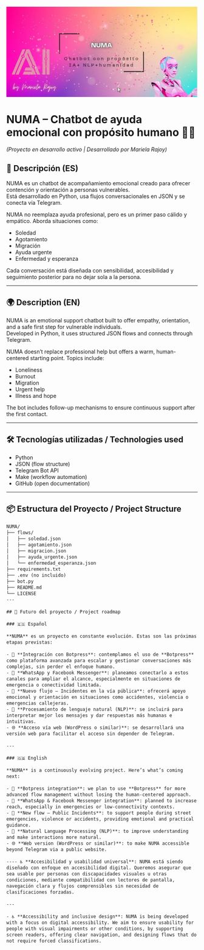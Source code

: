 ![Banner de Numa](https://github.com/Marie-25hue/Numa-bot/blob/main/docs/numa-banner.png?raw=true)

# NUMA – Chatbot de ayuda emocional con propósito humano 🤖💙  
*(Proyecto en desarrollo activo | Desarrollado por Mariela Rajoy)*  

## 🧭 Descripción (ES)  
NUMA es un chatbot de acompañamiento emocional creado para ofrecer contención y orientación a personas vulnerables.  
Está desarrollado en Python, usa flujos conversacionales en JSON y se conecta vía Telegram.

NUMA no reemplaza ayuda profesional, pero es un primer paso cálido y empático. Aborda situaciones como:  
- Soledad  
- Agotamiento  
- Migración  
- Ayuda urgente  
- Enfermedad y esperanza  

Cada conversación está diseñada con sensibilidad, accesibilidad y seguimiento posterior para no dejar sola a la persona.

---

## 🌍 Description (EN)  
NUMA is an emotional support chatbot built to offer empathy, orientation, and a safe first step for vulnerable individuals.  
Developed in Python, it uses structured JSON flows and connects through Telegram.

NUMA doesn’t replace professional help but offers a warm, human-centered starting point. Topics include:  
- Loneliness  
- Burnout  
- Migration  
- Urgent help  
- Illness and hope  

The bot includes follow-up mechanisms to ensure continuous support after the first contact.

---

## 🛠️ Tecnologías utilizadas / Technologies used  
- Python  
- JSON (flow structure)  
- Telegram Bot API  
- Make (workflow automation)  
- GitHub (open documentation)  

---

## 📦 Estructura del Proyecto / Project Structure  
```plaintext
NUMA/
├── flows/
│   ├── soledad.json
│   ├── agotamiento.json
│   ├── migracion.json
│   ├── ayuda_urgente.json
│   └── enfermedad_esperanza.json
├── requirements.txt
├── .env (no incluido)
├── bot.py
├── README.md
└── LICENSE
---

## 🔮 Futuro del proyecto / Project roadmap

### 🇪🇸 Español

**NUMA** es un proyecto en constante evolución. Estas son las próximas etapas previstas:

- 🤖 **Integración con Botpress**: contemplamos el uso de **Botpress** como plataforma avanzada para escalar y gestionar conversaciones más complejas, sin perder el enfoque humano.  
- 📱 **WhatsApp y Facebook Messenger**: planeamos conectarlo a estos canales para ampliar el alcance, especialmente en situaciones de emergencia o conectividad limitada.  
- 🚨 **Nuevo flujo – Incidentes en la vía pública**: ofrecerá apoyo emocional y orientación en situaciones como accidentes, violencia o emergencias callejeras.  
- 🧠 **Procesamiento de lenguaje natural (NLP)**: se incluirá para interpretar mejor los mensajes y dar respuestas más humanas e intuitivas.  
- 🌐 **Acceso vía web (WordPress o similar)**: se desarrollará una versión web para facilitar el acceso sin depender de Telegram.  

---

### 🇬🇧 English

**NUMA** is a continuously evolving project. Here’s what’s coming next:

- 🤖 **Botpress integration**: we plan to use **Botpress** for more advanced flow management without losing the human-centered approach.  
- 📱 **WhatsApp & Facebook Messenger integration**: planned to increase reach, especially in emergencies or low-connectivity contexts.  
- 🚨 **New flow – Public Incidents**: to support people during street emergencies, violence or accidents, providing emotional and practical guidance.  
- 🧠 **Natural Language Processing (NLP)**: to improve understanding and make interactions more natural.  
- 🌐 **Web version (WordPress or similar)**: to make NUMA accessible beyond Telegram via a public website.

---- ♿ **Accesibilidad y usabilidad universal**: NUMA está siendo diseñado con enfoque en accesibilidad digital. Queremos asegurar que sea usable por personas con discapacidades visuales u otras condiciones, mediante compatibilidad con lectores de pantalla, navegación clara y flujos comprensibles sin necesidad de clasificaciones forzadas.

---

- ♿ **Accessibility and inclusive design**: NUMA is being developed with a focus on digital accessibility. We aim to ensure usability for people with visual impairments or other conditions, by supporting screen readers, offering clear navigation, and designing flows that do not require forced classifications.
